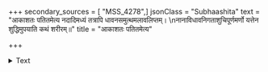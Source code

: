 +++
secondary_sources = [ "MSS_4278",]
jsonClass = "Subhaashita"
text = "आकाशतः पतितमेत्य नदादिमध्यं तत्रापि धावनसमुत्थमलावलिप्तम्।  \nनानाविधावनिगताशुचिपूर्णमर्णो यत्तेन शुद्धिमुपयाति कथं शरीरम्॥"
title = "आकाशतः पतितमेत्य"

+++

<details><summary>Text</summary>

आकाशतः पतितमेत्य नदादिमध्यं तत्रापि धावनसमुत्थमलावलिप्तम्।  
नानाविधावनिगताशुचिपूर्णमर्णो यत्तेन शुद्धिमुपयाति कथं शरीरम्॥
</details>
